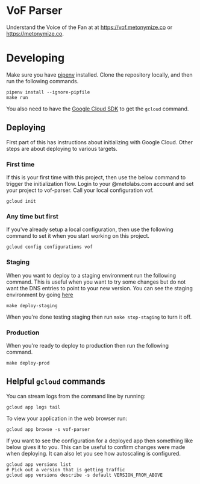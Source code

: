 # VoF Parser

Understand the Voice of the Fan at at <https://vof.metonymize.co> or <https://metonymize.co>.

# Developing

Make sure you have [pipenv](https://docs.pipenv.org/install/) installed. Clone the repository locally, and then run the following commands.

```
pipenv install --ignore-pipfile
make run
```

You also need to have the [Google Cloud SDK](https://cloud.google.com/sdk/install) to get the `gcloud` command.

## Deploying

First part of this has instructions about initializing with Google
Cloud. Other steps are about deploying to various targets.

### First time

If this is your first time with this project, then use the below
command to trigger the initialization flow. Login to your
@metolabs.com account and set your project to vof-parser. Call your
local configuration vof.

```
gcloud init
```

### Any time but first

If you've already setup a local configuration, then use the following
command to set it when you start working on this project.


```
gcloud config configurations vof
```

### Staging

When you want to deploy to a staging environment run the following
command. This is useful when you want to try some changes but do not
want the DNS entries to point to your new version. You can see the
staging environment by going
[here](https://staging-dot-vof-parser.appspot.com)

```
make deploy-staging
```

When you're done testing staging then run `make stop-staging` to turn it off.

### Production

When you're ready to deploy to production then run the following command.

```
make deploy-prod
```

## Helpful `gcloud` commands


You can stream logs from the command line by running:

```
gcloud app logs tail
```

To view your application in the web browser run:

```
gcloud app browse -s vof-parser
```

If you want to see the configuration for a deployed app then something like below gives it to you. This can be useful to confirm changes were made when deploying. It can also let you see how autoscaling is configured.

```
gcloud app versions list
# Pick out a version that is getting traffic
gcloud app versions describe -s default VERSION_FROM_ABOVE
```

